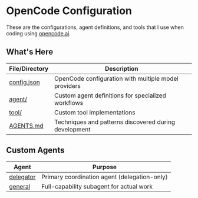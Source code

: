 # OpenCode Configuration

These are the configurations, agent definitions, and tools that I use when coding using [opencode.ai](https://opencode.ai/).

## What's Here

| File/Directory             | Description                                           |
| -------------------------- | ----------------------------------------------------- |
| [config.json](config.json) | OpenCode configuration with multiple model providers  |
| [agent/](agent/)           | Custom agent definitions for specialized workflows    |
| [tool/](tool/)             | Custom tool implementations                           |
| [AGENTS.md](AGENTS.md)     | Techniques and patterns discovered during development |

## Custom Agents

| Agent                           | Purpose                                      |
| ------------------------------- | -------------------------------------------- |
| [delegator](agent/delegator.md) | Primary coordination agent (delegation-only) |
| [general](agent/general.md)     | Full-capability subagent for actual work     |
